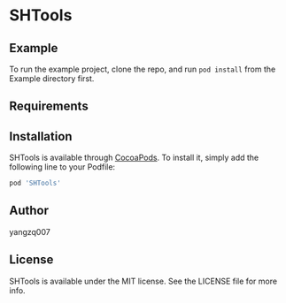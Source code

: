# SHTools

## Example

To run the example project, clone the repo, and run `pod install` from the Example directory first.

## Requirements

## Installation

SHTools is available through [CocoaPods](http://cocoapods.org). To install
it, simply add the following line to your Podfile:

```ruby
pod 'SHTools'
```

## Author

yangzq007

## License

SHTools is available under the MIT license. See the LICENSE file for more info.

